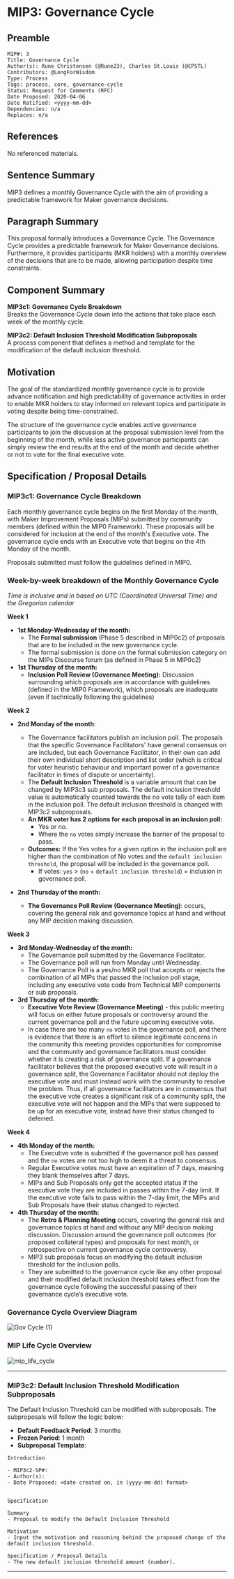 # MIP3: Governance Cycle

## Preamble
```
MIP#: 3
Title: Governance Cycle
Author(s): Rune Christensen (@Rune23), Charles St.Louis (@CPSTL)
Contributors: @LongForWisdom
Type: Process
Tags: process, core, governance-cycle
Status: Request for Comments (RFC)
Date Proposed: 2020-04-06
Date Ratified: <yyyy-mm-dd>
Dependencies: n/a
Replaces: n/a
```

## References
No referenced materials.

## Sentence Summary

MIP3 defines a monthly Governance Cycle with the aim of providing a predictable framework for Maker governance decisions.

## Paragraph Summary

This proposal formally introduces a Governance Cycle. The Governance Cycle provides a predictable framework for Maker Governance decisions. Furthermore, it provides participants (MKR holders) with a monthly overview of the decisions that are to be made, allowing participation despite time constraints.

## Component Summary

**MIP3c1: Governance Cycle Breakdown**  
Breaks the Governance Cycle down into the actions that take place each week of the monthly cycle. 

**MIP3c2: Default Inclusion Threshold Modification Subproposals**  
A process component that defines a method and template for the modification of the default inclusion threshold.


## Motivation

The goal of the standardized monthly governance cycle is to provide advance notification and high predictability of governance activities in order to enable MKR holders to stay informed on relevant topics and participate in voting despite being time-constrained.

The structure of the governance cycle enables active governance participants to join the discussion at the proposal submission level from the beginning of the month, while less active governance participants can simply review the end results at the end of the month and decide whether or not to vote for the final executive vote.

## Specification / Proposal Details

### MIP3c1: Governance Cycle Breakdown

Each monthly governance cycle begins on the first Monday of the month, with Maker Improvement Proposals (MIPs) submitted by community members (defined within the MIP0 Framework). These proposals will be considered for inclusion at the end of the month's Executive vote. The governance cycle ends with an Executive vote that begins on the 4th Monday of the month.

Proposals submitted must follow the guidelines defined in MIP0.


### Week-by-week breakdown of the Monthly Governance Cycle

  

*Time is inclusive and in based on UTC (Coordinated Universal Time) and the Gregorian calendar*

**Week 1**
-   **1st Monday-Wednesday of the month:**
	-   The **Formal submission** (Phase 5 described in MIP0c2) of proposals that are to be included in the new governance cycle.
	-   The formal submission is done on the formal submission category on the MIPs Discourse forum (as defined in Phase 5 in MIP0c2)
-   **1st Thursday of the month:**
	-  **Inclusion Poll Review (Governance Meeting):** Discussion surrounding which proposals are in accordance with guidelines (defined in the MIP0 Framework), which proposals are inadequate (even if technically following the guidelines)
    

**Week 2**

-   **2nd Monday of the month**:
	-   The Governance facilitators publish an inclusion poll. The proposals that the specific Governance Facilitators' have general consensus on are included, but each Governance Facilitator, in their own can add their own individual short description and list order (which is critical for voter heuristic behaviour and important power of a governance facilitator in times of dispute or uncertainty).
	-   The **Default Inclusion Threshold** is a variable amount that can be changed by MIP3c3 sub proposals. The default inclusion threshold value is automatically counted towards the no vote tally of each item in the inclusion poll. The default inclusion threshold is changed with MIP3c2 subproposals.
	-   **An MKR voter has 2 options for each proposal in an inclusion poll:**
		-   Yes or no.
		-   Where the `no` votes simply increase the barrier of the proposal to pass.
	-   **Outcomes:** If the Yes votes for a given option in the inclusion poll are higher than the combination of No votes and the `default inclusion threshold`, the proposal will be included in the governance poll.
		-   If votes: `yes` > (`no` + `default inclusion threshold`) = inclusion in governance poll.

-   **2nd Thursday of the month:**
	-   **The Governance Poll Review (Governance Meeting)**: occurs, covering the general risk and governance topics at hand and without any MIP decision making discussion.
    

**Week 3**
    

-   **3rd Monday-Wednesday of the month:**
	-   The Governance poll submitted by the Governance Facilitator.
	-   The Governance poll will run from Monday until Wednesday.
	-   The Governance Poll is a yes/no MKR poll that accepts or rejects the combination of all MIPs that passed the inclusion poll stage, including any executive vote code from Technical MIP components or sub proposals.
-   **3rd Thursday of the month:**
	-   **Executive Vote Review (Governance Meeting)** - this public meeting will focus on either future proposals or controversy around the current governance poll and the future upcoming executive vote.
	-   In case there are too many `no` votes in the governance poll, and there is evidence that there is an effort to silence legitimate concerns in the community this meeting provides opportunities for compromise and the community and governance facilitators must consider whether it is creating a risk of governance split. If a governance facilitator believes that the proposed executive vote will result in a governance split, the Governance Facilitator should not deploy the executive vote and must instead work with the community to resolve the problem. Thus, if all governance facilitators are in consensus that the executive vote creates a significant risk of a community split, the executive vote will not happen and the MIPs that were supposed to be up for an executive vote, instead have their status changed to deferred.
    

**Week 4**

-   **4th Monday of the month:**
	-   The Executive vote is submitted if the governance poll has passed and the `no` votes are not too high to deem it a threat to consensus.
	-   Regular Executive votes must have an expiration of 7 days, meaning they blank themselves after 7 days.
	-   MIPs and Sub Proposals only get the accepted status if the executive vote they are included in passes within the 7-day limit. If the executive vote fails to pass within the 7-day limit, the MIPs and Sub Proposals have their status changed to rejected.    
-   **4th Thursday of the month:**
	-   The **Retro & Planning Meeting** occurs, covering the general risk and governance topics at hand and without any MIP decision making discussion. Discussion around the governance poll outcomes (for proposed collateral types) and proposals for next month, or retrospective on current governance cycle controversy.
	-   MIP3 sub proposals focus on modifying the default inclusion threshold for the inclusion polls.
	-   They are submitted to the governance cycle like any other proposal and their modified default inclusion threshold takes effect from the governance cycle following the successful passing of their governance cycle’s executive vote.
    

### Governance Cycle Overview Diagram

![Gov Cycle (1)](https://user-images.githubusercontent.com/32653033/79087199-8acd2080-7d0c-11ea-8978-178aa61f52b9.png)

### MIP Life Cycle Overview
![mip_life_cycle](https://user-images.githubusercontent.com/32653033/79087211-8e60a780-7d0c-11ea-833a-70d12cad56aa.png)


---

### MIP3c2: Default Inclusion Threshold Modification Subproposals

The Default Inclusion Threshold can be modified with subproposals. The subproposals will follow the logic below: 
- **Default Feedback Period**: 3 months
- **Frozen Period**: 1 month
-   **Subproposal Template**:

```
Introduction

- MIP3c2-SP#:
- Author(s): 
- Date Proposed: <date created on, in (yyyy-mm-dd) format>


Specification

Summary
- Proposal to modify the Default Inclusion Threshold

Motivation
- Input the motivation and reasoning behind the proposed change of the default inclusion threshold.

Specification / Proposal Details
- The new default inclusion threshold amount (number).
```

---
